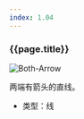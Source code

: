 ```yaml
---
index: 1.04
---
```

### {{page.title}}
![Both-Arrow][Both-Arrow-01]

两端有箭头的直线。

- 类型：线

[Both-Arrow-01]: {{site.baseurl}}/assets/components/both-arrow-01.png
